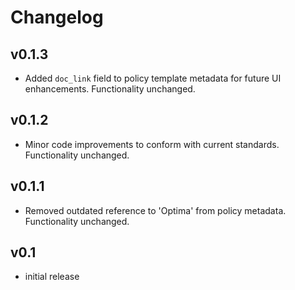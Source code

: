 # Changelog

## v0.1.3

- Added `doc_link` field to policy template metadata for future UI enhancements. Functionality unchanged.

## v0.1.2

- Minor code improvements to conform with current standards. Functionality unchanged.

## v0.1.1

- Removed outdated reference to 'Optima' from policy metadata. Functionality unchanged.

## v0.1

- initial release
